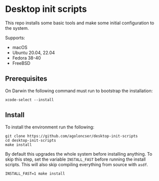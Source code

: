 # Desktop init scripts

This repo installs some basic tools and make some initial configuration to the system.

Supports:

- macOS
- Ubuntu 20.04, 22.04
- Fedora 38-40
- FreeBSD

## Prerequisites

On Darwin the following command must run to bootstrap the installation:

```shell
xcode-select --install
```

## Install

To install the environment run the following:

```shell
git clone https://github.com/agoloncser/desktop-init-scripts
cd desktop-init-scripts
make install
```

By default this upgrades the whole system before installing anything. To skip this step, set the variable `INSTALL_FAST` before running the install scripts. This will also skip compiling everything from source with `asdf`.

```shell
INSTALL_FAST=1 make install
```
